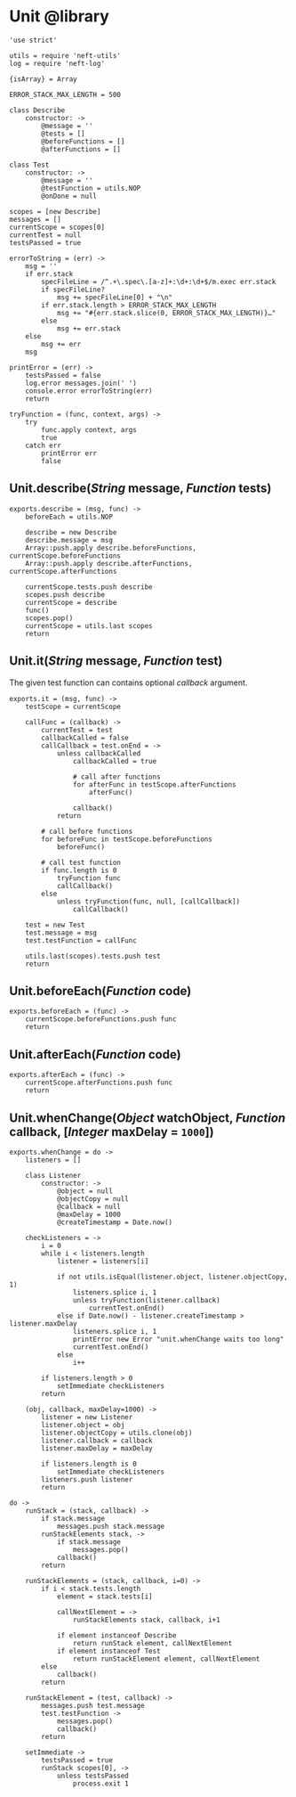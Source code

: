 Unit @library
=============

	'use strict'

	utils = require 'neft-utils'
	log = require 'neft-log'

	{isArray} = Array

	ERROR_STACK_MAX_LENGTH = 500

	class Describe
		constructor: ->
			@message = ''
			@tests = []
			@beforeFunctions = []
			@afterFunctions = []

	class Test
		constructor: ->
			@message = ''
			@testFunction = utils.NOP
			@onDone = null

	scopes = [new Describe]
	messages = []
	currentScope = scopes[0]
	currentTest = null
	testsPassed = true

	errorToString = (err) ->
		msg = ''
		if err.stack
			specFileLine = /^.+\.spec\.[a-z]+:\d+:\d+$/m.exec err.stack
			if specFileLine?
				msg += specFileLine[0] + "\n"
			if err.stack.length > ERROR_STACK_MAX_LENGTH
				msg += "#{err.stack.slice(0, ERROR_STACK_MAX_LENGTH)}…"
			else
				msg += err.stack
		else
			msg += err
		msg

	printError = (err) ->
		testsPassed = false
		log.error messages.join(' ')
		console.error errorToString(err)
		return

	tryFunction = (func, context, args) ->
		try
			func.apply context, args
			true
		catch err
			printError err
			false

Unit.describe(*String* message, *Function* tests)
-------------------------------------------------

	exports.describe = (msg, func) ->
		beforeEach = utils.NOP

		describe = new Describe
		describe.message = msg
		Array::push.apply describe.beforeFunctions, currentScope.beforeFunctions
		Array::push.apply describe.afterFunctions, currentScope.afterFunctions

		currentScope.tests.push describe
		scopes.push describe
		currentScope = describe
		func()
		scopes.pop()
		currentScope = utils.last scopes
		return

Unit.it(*String* message, *Function* test)
------------------------------------------

The given test function can contains optional *callback* argument.

	exports.it = (msg, func) ->
		testScope = currentScope

		callFunc = (callback) ->
			currentTest = test
			callbackCalled = false
			callCallback = test.onEnd = ->
				unless callbackCalled
					callbackCalled = true

					# call after functions
					for afterFunc in testScope.afterFunctions
						afterFunc()

					callback()
				return

			# call before functions
			for beforeFunc in testScope.beforeFunctions
				beforeFunc()

			# call test function
			if func.length is 0
				tryFunction func
				callCallback()
			else
				unless tryFunction(func, null, [callCallback])
					callCallback()

		test = new Test
		test.message = msg
		test.testFunction = callFunc

		utils.last(scopes).tests.push test
		return

Unit.beforeEach(*Function* code)
--------------------------------

	exports.beforeEach = (func) ->
		currentScope.beforeFunctions.push func
		return

Unit.afterEach(*Function* code)
-------------------------------

	exports.afterEach = (func) ->
		currentScope.afterFunctions.push func
		return

Unit.whenChange(*Object* watchObject, *Function* callback, [*Integer* maxDelay = `1000`])
-----------------------------------------------------------------------------------------

	exports.whenChange = do ->
		listeners = []

		class Listener
			constructor: ->
				@object = null
				@objectCopy = null
				@callback = null
				@maxDelay = 1000
				@createTimestamp = Date.now()

		checkListeners = ->
			i = 0
			while i < listeners.length
				listener = listeners[i]

				if not utils.isEqual(listener.object, listener.objectCopy, 1)
					listeners.splice i, 1
					unless tryFunction(listener.callback)
						currentTest.onEnd()
				else if Date.now() - listener.createTimestamp > listener.maxDelay
					listeners.splice i, 1
					printError new Error "unit.whenChange waits too long"
					currentTest.onEnd()
				else
					i++

			if listeners.length > 0
				setImmediate checkListeners
			return

		(obj, callback, maxDelay=1000) ->
			listener = new Listener
			listener.object = obj
			listener.objectCopy = utils.clone(obj)
			listener.callback = callback
			listener.maxDelay = maxDelay

			if listeners.length is 0
				setImmediate checkListeners
			listeners.push listener
			return

	do ->
		runStack = (stack, callback) ->
			if stack.message
				messages.push stack.message
			runStackElements stack, ->
				if stack.message
					messages.pop()
				callback()
			return

		runStackElements = (stack, callback, i=0) ->
			if i < stack.tests.length
				element = stack.tests[i]

				callNextElement = ->
					runStackElements stack, callback, i+1

				if element instanceof Describe
					return runStack element, callNextElement
				if element instanceof Test
					return runStackElement element, callNextElement
			else
				callback()
			return

		runStackElement = (test, callback) ->
			messages.push test.message
			test.testFunction ->
				messages.pop()
				callback()
			return

		setImmediate ->
			testsPassed = true
			runStack scopes[0], ->
				unless testsPassed
					process.exit 1
